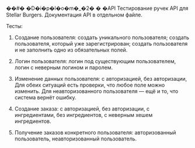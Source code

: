 ��#� �D�i�p�l�o�m�_�2�
�
�API
Тестирование ручек API для Stellar Burgers.
Документация API в отдельном файле.

Тесты:

1. Создание пользователя:
создать уникального пользователя;
создать пользователя, который уже зарегистрирован;
создать пользователя и не заполнить одно из обязательных полей.

2. Логин пользователя:
логин под существующим пользователем,
логин с неверным логином и паролем.

3. Изменение данных пользователя:
с авторизацией,
без авторизации,
Для обеих ситуаций есть проверки, что любое поле можно изменить. Для неавторизованного пользователя — ещё и то, что система вернёт ошибку.

4. Создание заказа:
с авторизацией,
без авторизации,
с ингредиентами,
без ингредиентов,
с неверным хешем ингредиентов.

5. Получение заказов конкретного пользователя:
авторизованный пользователь,
неавторизованный пользователь.

